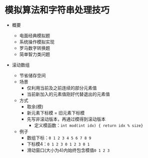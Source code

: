 # 模拟算法和字符串处理技巧
* 概要
  * 电面经典模拟题
  * 系统操作模拟实现
  * 罗马数字转换题
  * 简单智力类问题

* 滚动数组 
  * 节省储存空间
  * 场景
    * 仅利用当前及之前连续的部分元素值
    * 当前新加入的元素值刚好代替退出的元素值
  * 方式
    * 取余(模)
    * 新元素下标模 = 旧元素下标模
    * 先写非滚动版本，再通过模得到滚动版本
      * 定义模函数：`int mod(int idx) { return idx % size}`
  * 例子
    * 数组下标：`0 1 2 3 4 5 6 7 8 9`
    * 下标模4：`0 1 2 3 0 1 2 3 0 1`
    * 滑动窗口(大小为4)内始终包含模值`0 1 2 3`
